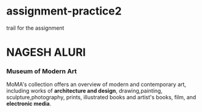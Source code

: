 # assignment-practice2
trail for the assignment
# NAGESH ALURI
### Museum of Modern Art 

MoMA's collection offers an overview of modern and contemporary art, including works of **architecture and design**, drawing,painting, sculpture,photography, prints, illustrated books and artist's books, film, and **electronic media**.